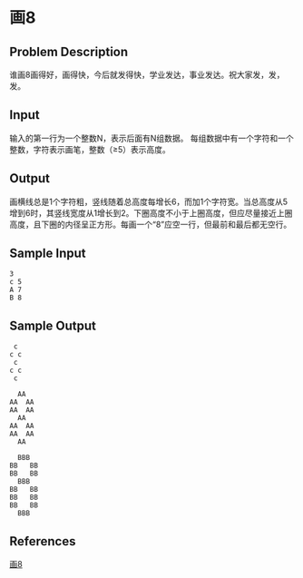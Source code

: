 # 画8

## Problem Description

谁画8画得好，画得快，今后就发得快，学业发达，事业发达。祝大家发，发，发。

## Input

输入的第一行为一个整数N，表示后面有N组数据。 每组数据中有一个字符和一个整数，字符表示画笔，整数（≥5）表示高度。

## Output

画横线总是1个字符粗，竖线随着总高度每增长6，而加1个字符宽。当总高度从5增到6时，其竖线宽度从1增长到2。下圈高度不小于上圈高度，但应尽量接近上圈高度，且下圈的内径呈正方形。每画一个“8”应空一行，但最前和最后都无空行。

## Sample Input

```
3
c 5
A 7
B 8
```

## Sample Output

```
 c
c c
 c
c c
 c

  AA
AA  AA
AA  AA
  AA
AA  AA
AA  AA
  AA

  BBB
BB   BB
BB   BB
  BBB
BB   BB
BB   BB
BB   BB
  BBB
```

## References

[画8](http://cpp.zjut.edu.cn/ShowProblem.aspx?ShowID=1098)
